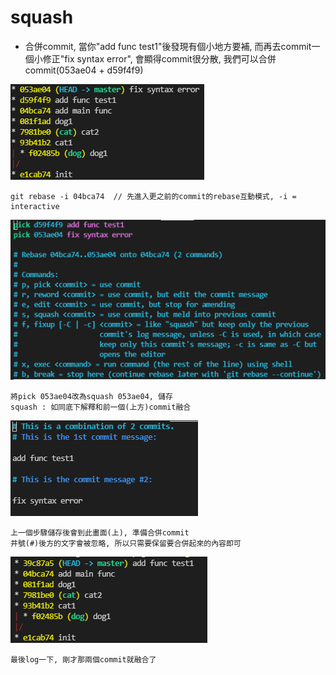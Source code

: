 # squash
- 合併commit, 當你"add func test1"後發現有個小地方要補, 而再去commit一個小修正"fix syntax error", 會顯得commit很分散, 我們可以合併commit(053ae04 + d59f4f9)

![rebase1](images/rebase1.png)
```
git rebase -i 04bca74  // 先進入更之前的commit的rebase互動模式, -i = interactive
```

![rebase2](images/rebase2.png)
```
將pick 053ae04改為squash 053ae04, 儲存
squash : 如同底下解釋和前一個(上方)commit融合
```

![rebase3](images/rebase3.png)
```
上一個步驟儲存後會到此畫面(上), 準備合併commit
井號(#)後方的文字會被忽略, 所以只需要保留要合併起來的內容即可
```

![rebase4](images/rebase4.png)
```
最後log一下, 剛才那兩個commit就融合了
```